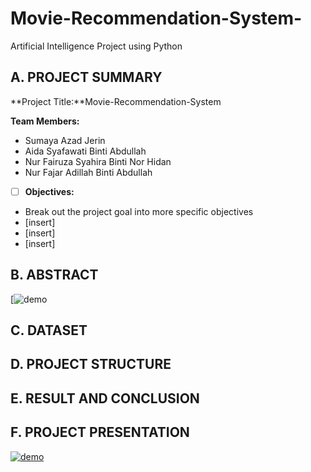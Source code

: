 # Movie-Recommendation-System-
Artificial Intelligence Project using Python
## A. PROJECT SUMMARY

**Project Title:**Movie-Recommendation-System

**Team Members:** 
- Sumaya Azad Jerin
- Aida Syafawati Binti Abdullah
- Nur Fairuza Syahira Binti Nor Hidan
- Nur Fajar Adillah Binti Abdullah


- [ ] **Objectives:**
- Break out the project goal into more specific objectives
- [insert]
- [insert]
- [insert]











##  B. ABSTRACT 


[![demo](https://www.youtube.com/watch?v=ueKXSupHz6Q "demo")









## C.  DATASET









## D.   PROJECT STRUCTURE









## E.  RESULT AND CONCLUSION







## F.   PROJECT PRESENTATION 







[![demo](https://img.youtube.com/vi/-ueKXSupHz6Q/0.jpg)](https://www.youtube.com/watch?v=-ueKXSupHz6Q "demo")


